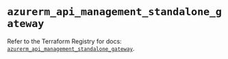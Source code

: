 # `azurerm_api_management_standalone_gateway`

Refer to the Terraform Registry for docs: [`azurerm_api_management_standalone_gateway`](https://registry.terraform.io/providers/hashicorp/azurerm/4.46.0/docs/resources/api_management_standalone_gateway).
